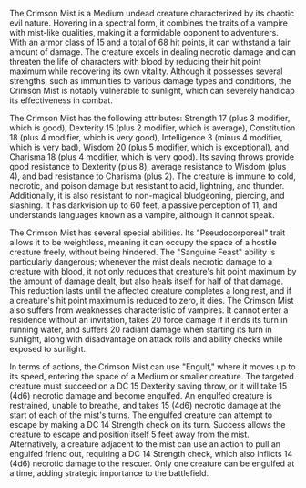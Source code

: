 The Crimson Mist is a Medium undead creature characterized by its chaotic evil nature. Hovering in a spectral form, it combines the traits of a vampire with mist-like qualities, making it a formidable opponent to adventurers. With an armor class of 15 and a total of 68 hit points, it can withstand a fair amount of damage. The creature excels in dealing necrotic damage and can threaten the life of characters with blood by reducing their hit point maximum while recovering its own vitality. Although it possesses several strengths, such as immunities to various damage types and conditions, the Crimson Mist is notably vulnerable to sunlight, which can severely handicap its effectiveness in combat. 

The Crimson Mist has the following attributes: Strength 17 (plus 3 modifier, which is good), Dexterity 15 (plus 2 modifier, which is average), Constitution 18 (plus 4 modifier, which is very good), Intelligence 3 (minus 4 modifier, which is very bad), Wisdom 20 (plus 5 modifier, which is exceptional), and Charisma 18 (plus 4 modifier, which is very good). Its saving throws provide good resistance to Dexterity (plus 8), average resistance to Wisdom (plus 4), and bad resistance to Charisma (plus 2). The creature is immune to cold, necrotic, and poison damage but resistant to acid, lightning, and thunder. Additionally, it is also resistant to non-magical bludgeoning, piercing, and slashing. It has darkvision up to 60 feet, a passive perception of 11, and understands languages known as a vampire, although it cannot speak.

The Crimson Mist has several special abilities. Its "Pseudocorporeal" trait allows it to be weightless, meaning it can occupy the space of a hostile creature freely, without being hindered. The "Sanguine Feast" ability is particularly dangerous; whenever the mist deals necrotic damage to a creature with blood, it not only reduces that creature's hit point maximum by the amount of damage dealt, but also heals itself for half of that damage. This reduction lasts until the affected creature completes a long rest, and if a creature's hit point maximum is reduced to zero, it dies. The Crimson Mist also suffers from weaknesses characteristic of vampires. It cannot enter a residence without an invitation, takes 20 force damage if it ends its turn in running water, and suffers 20 radiant damage when starting its turn in sunlight, along with disadvantage on attack rolls and ability checks while exposed to sunlight.

In terms of actions, the Crimson Mist can use "Engulf," where it moves up to its speed, entering the space of a Medium or smaller creature. The targeted creature must succeed on a DC 15 Dexterity saving throw, or it will take 15 (4d6) necrotic damage and become engulfed. An engulfed creature is restrained, unable to breathe, and takes 15 (4d6) necrotic damage at the start of each of the mist's turns. The engulfed creature can attempt to escape by making a DC 14 Strength check on its turn. Success allows the creature to escape and position itself 5 feet away from the mist. Alternatively, a creature adjacent to the mist can use an action to pull an engulfed friend out, requiring a DC 14 Strength check, which also inflicts 14 (4d6) necrotic damage to the rescuer. Only one creature can be engulfed at a time, adding strategic importance to the battlefield.